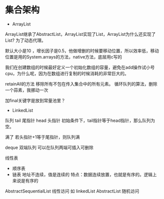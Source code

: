 # 集合架构

+ ArrayList

ArrayList继承了AbstractList，ArrayList实现了List，ArrayList为什么还实现了List?
为了动态代理。

默认大小是10 ，增长因子是0.5，他做增删的时候要移动位置，所以效率低，移动位置是用的System.arrays的方法，native方法，底层用c写的

我们在创建数组的时候最好定义一个初始化数组的容量，避免在add操作试小号cpu，为什么呢，因为在数组进行复制的时候消耗的非常巨大的。

retainAll的方法 移除所有不包在传入集合中的所有元素。
循环队列的算法，删除一个蒜素，我挪动一次

加final关键字是放到常量池里？

+ LinkedList

队列
tail 尾指针
head 头指针
初始条件下，tail指针等于head指针，那么队列为空。

满了 若头指针+1等于尾指针，则队列满

deque 双端队列 可以在队列两端可插入可删除


线性表 
  + 顺序表
  + 链表
  地址不连续，值是连续的
特点：数据连续放置，也就是有序的。逻辑上来说是有序的

AbstractSequentialList 线性访问 如 linkedList
AbstractList 随机访问


